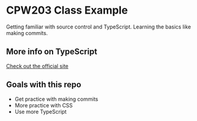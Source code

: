 # CPW203 Class Example
Getting familiar with source control and TypeScript. Learning the basics like making commits.

## More info on TypeScript
[Check out the official site](https://www.typescriptlang.org)

## Goals with this repo
- Get practice with making commits
- More practice with CSS
- Use more TypeScript
